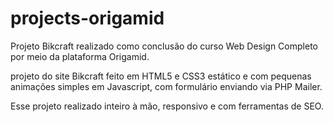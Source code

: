# projects-origamid
Projeto Bikcraft realizado como conclusão do curso Web Design Completo
por meio da plataforma Origamid.

projeto do site Bikcraft feito em HTML5 e CSS3 estático e com pequenas
animações simples em Javascript, com formulário enviando via PHP Mailer.

Esse projeto realizado inteiro à mão, responsivo e com ferramentas de SEO.

